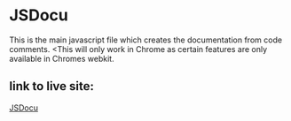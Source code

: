 # JSDocu

This is the main javascript file which creates the documentation from code comments. 
<This will only work in Chrome as certain features are only available in Chromes webkit. 

## link to live site:

[JSDocu](http://jsdocu.fahimchowdhury.com/)

 